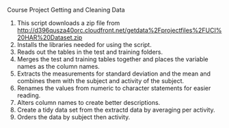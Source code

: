 Course Project Getting and Cleaning Data 
1. This script downloads a zip file from http://d396qusza40orc.cloudfront.net/getdata%2Fprojectfiles%2FUCI%20HAR%20Dataset.zip 
2. Installs the libraries needed for using the script. 
3. Reads out the tables in the test and training folders. 
4. Merges the test and training tables together and places the variable names as the column names.
5. Extracts the measurements for standard deviation and the mean and combines them with the subject and activity of the subject. 
6. Renames the values from numeric to character statements for easier reading. 
7. Alters column names to create better descriptions. 
8. Create a tidy data set from the extractd data by averaging per activity. 
9. Orders the data by subject then activity.